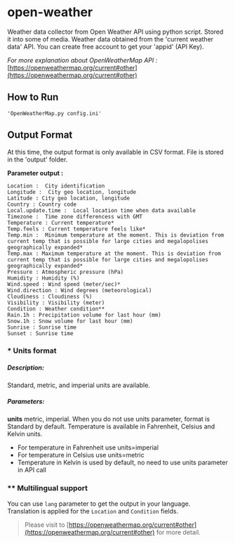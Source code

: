 

# open-weather
Weather data collector from Open Weather API using python script. Stored it into some of media. Weather data obtained from the 'current weather data' API. You can create free account to get your 'appid' (API Key).

*For more explanation about OpenWeatherMap API :*
[https://openweathermap.org/current#other](https://openweathermap.org/current#other)


## How to Run
	'OpenWeatherMap.py config.ini'

## Output Format
At this time, the output format is only available in CSV format. File is stored in the 'output' folder.

**Parameter output :**

    Location :  City identification  
    Longitude :  City geo location, longitude
    Latitude : City geo location, longitude
    Country : Country code
    Local.update.time :  Local location time when data available
    Timezone :  Time zone differencess with GMT
    Temperature : Current temperature*
    Temp.feels : Current temperature feels like*
    Temp.min :  Minimum temperature at the moment. This is deviation from current temp that is possible for large cities and megalopolises geographically expanded*
    Temp.max : Maximum temperature at the moment. This is deviation from current temp that is possible for large cities and megalopolises geographically expanded*
    Pressure : Atmospheric pressure (hPa)
    Humidity : Humidity (%)
    Wind.speed : Wind speed (meter/sec)*
    Wind.direction : Wind degrees (meteorological)
    Cloudiness : Cloudiness (%)
    Visibility : Visibility (meter)
    Condition : Weather condition**
    Rain.1h : Precipitation volume for last hour (mm)
    Snow.1h : Snow volume for last hour (mm)
    Sunrise : Sunrise time
    Sunset : Sunrise time


### * Units format
##### Description:
Standard, metric, and imperial units are available.
##### Parameters:

**units**  metric, imperial. When you do not use units parameter, format is Standard by default.
Temperature is available in Fahrenheit, Celsius and Kelvin units.

-   For temperature in Fahrenheit use units=imperial
-   For temperature in Celsius use units=metric
-   Temperature in Kelvin is used by default, no need to use units parameter in API call

### ** Multilingual support

You can use  `lang`  parameter to get the output in your language.  
Translation is applied for the  `Location`  and  `Condition`  fields.

> Please visit to [https://openweathermap.org/current#other](https://openweathermap.org/current#other)
> for more detail.
